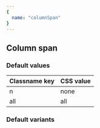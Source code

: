 ```yaml
---
{
  name: "columnSpan"
}
---
```


## Column span

### Default values
<!-- defaults.values.start -->
|Classname key|CSS value|
|-------------|---------|
|n            |none     |
|all          |all      |

<!-- defaults.values.end -->


### Default variants
<!-- defaults.variants.start -->

<!-- defaults.variants.end -->

